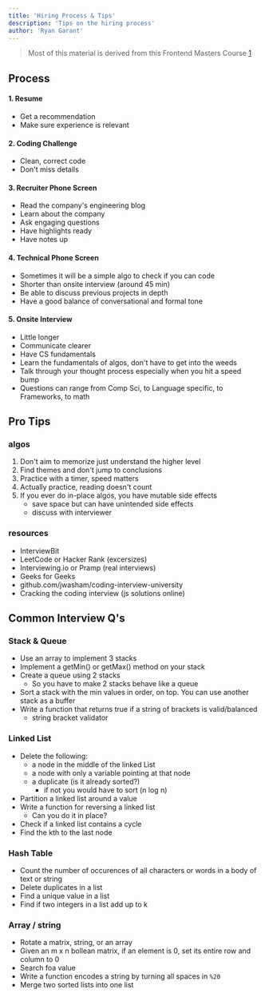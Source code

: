 ```yaml
---
title: 'Hiring Process & Tips'
description: 'Tips on the hiring process'
author: 'Ryan Garant'
---
```


<article id="1">

> Most of this material is derived from this Frontend Masters Course [1]

## Process

#### 1. Resume

- Get a recommendation
- Make sure experience is relevant

#### 2. Coding Challenge

- Clean, correct code
- Don't miss details

#### 3. Recruiter Phone Screen

- Read the company's engineering blog
- Learn about the company
- Ask engaging questions
- Have highlights ready
- Have notes up

#### 4. Technical Phone Screen

- Sometimes it will be a simple algo to check if you can code
- Shorter than onsite interview (around 45 min)
- Be able to discuss previous projects in depth
- Have a good balance of conversational and formal tone

#### 5. Onsite Interview

- Little longer
- Communicate clearer
- Have CS fundamentals
- Learn the fundamentals of algos, don't have to get into the weeds
- Talk through your thought process especially when you hit a speed bump
- Questions can range from Comp Sci, to Language specific, to Frameworks, to math

</article>

<article id="2">

## Pro Tips

### algos

1.  Don't aim to memorize just understand the higher level
2.  Find themes and don't jump to conclusions
3.  Practice with a timer, speed matters
4.  Actually practice, reading doesn't count
5.  If you ever do in-place algos, you have mutable side effects
    - save space but can have unintended side effects
    - discuss with interviewer

### resources

- InterviewBit
- LeetCode or Hacker Rank (excersizes)
- Interviewing.io or Pramp (real interviews)
- Geeks for Geeks
- github.com/jwasham/coding-interview-university
- Cracking the coding interview (js solutions online)

</article>

<article id="3">

## Common Interview Q's

### Stack & Queue

- Use an array to implement 3 stacks
- Implement a getMin() or getMax() method on your stack
- Create a queue using 2 stacks
  - So you have to make 2 stacks behave like a queue
- Sort a stack with the min values in order, on top. You can use another stack as a buffer
- Write a function that returns true if a string of brackets is valid/balanced
  - string bracket validator

### Linked List

- Delete the following:
  - a node in the middle of the linked List
  - a node with only a variable pointing at that node
  - a duplicate (is it already sorted?)
    - if not you would have to sort (n log n)
- Partition a linked list around a value
- Write a function for reversing a linked list
  - Can you do it in place?
- Check if a linked list contains a cycle
- Find the kth to the last node

### Hash Table

- Count the number of occurences of all characters or words in a body of text or string
- Delete duplicates in a list
- Find a unique value in a list
- Find if two integers in a list add up to k

### Array / string

- Rotate a matrix, string, or an array
- Given an m x n bollean matrix, if an element is 0, set its entire row and column to 0
- Search foa value
- Write a function encodes a string by turning all spaces in `%20`
- Merge two sorted lists into one list
  </article>

[1]: https://frontendmasters.com/courses/data-structures-interviews/

